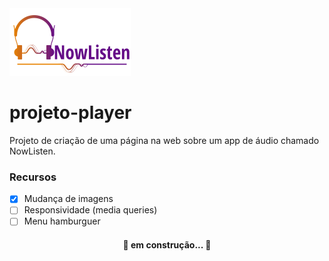 <img alt="logoLinha" title="NowListen" src="./images/logoLinha.png" />

# projeto-player
Projeto de criação de uma página na web sobre um app de áudio chamado NowListen.<br>
### Recursos
- [x] Mudança de imagens
- [ ] Responsividade (media queries)
- [ ] Menu hamburguer
<h4 align="center"> 
	🚧  em construção...  🚧
</h4>
